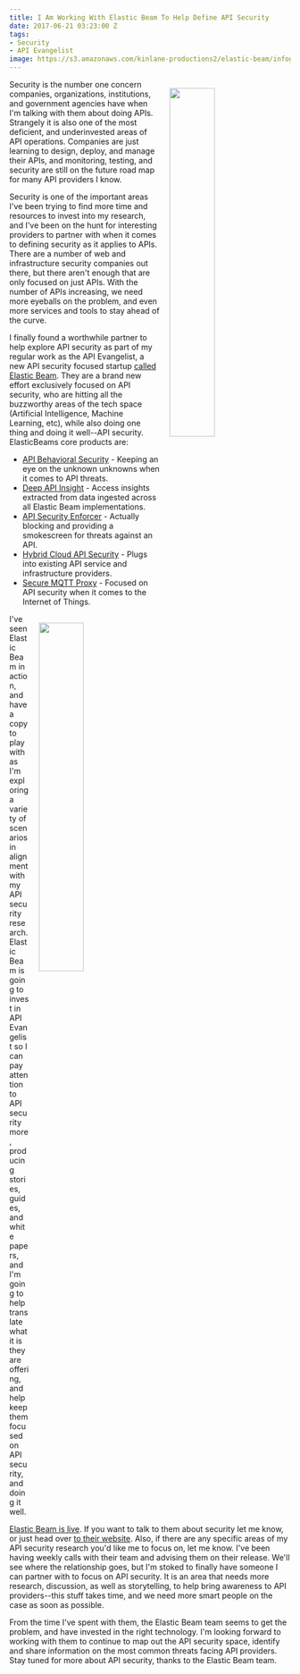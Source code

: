 ```yaml
---
title: I Am Working With Elastic Beam To Help Define API Security
date: 2017-06-21 03:23:00 Z
tags:
- Security
- API Evangelist
image: https://s3.amazonaws.com/kinlane-productions2/elastic-beam/infographic-products.png
---
```


<p><a href="https://www.elasticbeam.com/"><img src="https://s3.amazonaws.com/kinlane-productions2/elastic-beam/elasticbeam-vertical.jpg" align="right" width="40%" style="padding: 15px;" /></a></p>Security is the number one concern companies, organizations, institutions, and government agencies have when I'm talking with them about doing APIs. Strangely it is also one of the most deficient, and underinvested areas of API operations. Companies are just learning to design, deploy, and manage their APIs, and monitoring, testing, and security are still on the future road map for many API providers I know. 

Security is one of the important areas I've been trying to find more time and resources to invest into my research, and I've been on the hunt for interesting providers to partner with when it comes to defining security as it applies to APIs. There are a number of web and infrastructure security companies out there, but there aren't enough that are only focused on just APIs. With the number of APIs increasing, we need more eyeballs on the problem, and even more services and tools to stay ahead of the curve. 

I finally found a worthwhile partner to help explore API security as part of my regular work as the API Evangelist, a new API security focused startup [called Elastic Beam](https://www.elasticbeam.com/product/#api-behavioral). They are a brand new effort exclusively focused on API security, who are hitting all the buzzworthy areas of the tech space (Artificial Intelligence, Machine Learning, etc), while also doing one thing and doing it well--API security. ElasticBeams core products are:

* [API Behavioral Security](https://www.elasticbeam.com/product/#api-behavioral) - Keeping an eye on the unknown unknowns when it comes to API threats.
* [Deep API Insight](https://www.elasticbeam.com/product/#deep) - Access insights extracted from data ingested across all Elastic Beam implementations.
* [API Security Enforcer](https://www.elasticbeam.com/product/#api-security) - Actually blocking and providing a smokescreen for threats against an API.
* [Hybrid Cloud API Security](https://www.elasticbeam.com/product/#hybrid) - Plugs into existing API service and infrastructure providers.
* [Secure MQTT Proxy](https://www.elasticbeam.com/product/#secure) - Focused on API security when it comes to the Internet of Things.

<p><img src="https://s3.amazonaws.com/kinlane-productions2/elastic-beam/infographic-products.png" align="right" width="40%" style="padding: 15px;" /></p>
I've seen Elastic Beam in action, and have a copy to play with as I'm exploring a variety of scenarios in alignment with my API security research. Elastic Beam is going to invest in API Evangelist so I can pay attention to API security more, producing stories, guides, and white papers, and I'm going to help translate what it is they are offering, and help keep them focused on API security, and doing it well.

[Elastic Beam is live](https://www.elasticbeam.com). If you want to talk to them about security let me know, or just head over [to their website](https://www.elasticbeam.com). Also, if there are any specific areas of my API security research you'd like me to focus on, let me know. I've been having weekly calls with their team and advising them on their release. We'll see where the relationship goes, but I'm stoked to finally have someone I can partner with to focus on API security. It is an area that needs more research, discussion, as well as storytelling, to help bring awareness to API providers--this stuff takes time, and we need more smart people on the case as soon as possible.

From the time I've spent with them, the Elastic Beam team seems to get the problem, and have invested in the right technology. I'm looking forward to working with them to continue to map out the API security space, identify and share information on the most common threats facing API providers. Stay tuned for more about API security, thanks to the Elastic Beam team.